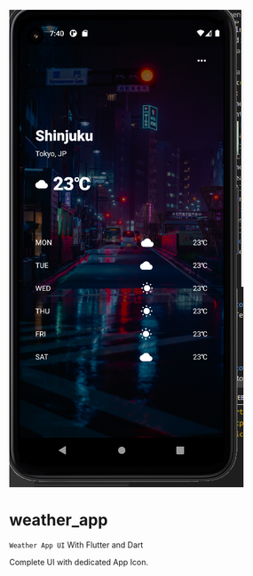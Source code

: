 ![](FinalScreenShot.png)



# weather_app
```Weather App UI``` With Flutter and Dart

Complete UI with dedicated App Icon.
